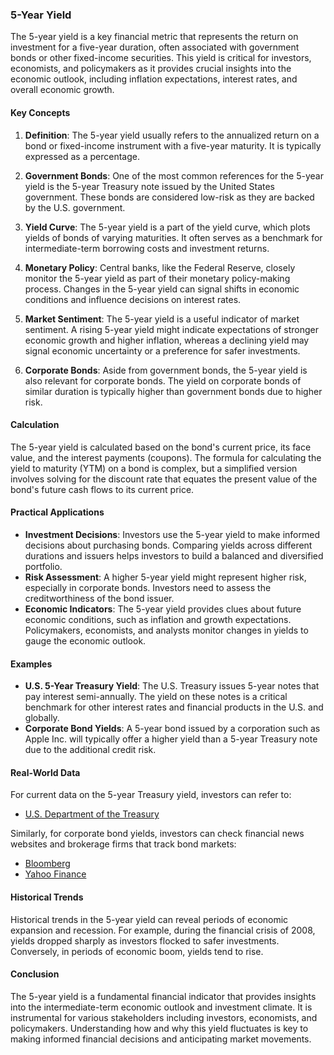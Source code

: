 ### 5-Year Yield

The 5-year yield is a key financial metric that represents the return on investment for a five-year duration, often associated with government bonds or other fixed-income securities. This yield is critical for investors, economists, and policymakers as it provides crucial insights into the economic outlook, including inflation expectations, interest rates, and overall economic growth.

#### Key Concepts

1. **Definition**: The 5-year yield usually refers to the annualized return on a bond or fixed-income instrument with a five-year maturity. It is typically expressed as a percentage.

2. **Government Bonds**: One of the most common references for the 5-year yield is the 5-year Treasury note issued by the United States government. These bonds are considered low-risk as they are backed by the U.S. government.

3. **Yield Curve**: The 5-year yield is a part of the yield curve, which plots yields of bonds of varying maturities. It often serves as a benchmark for intermediate-term borrowing costs and investment returns.

4. **Monetary Policy**: Central banks, like the Federal Reserve, closely monitor the 5-year yield as part of their monetary policy-making process. Changes in the 5-year yield can signal shifts in economic conditions and influence decisions on interest rates.

5. **Market Sentiment**: The 5-year yield is a useful indicator of market sentiment. A rising 5-year yield might indicate expectations of stronger economic growth and higher inflation, whereas a declining yield may signal economic uncertainty or a preference for safer investments.

6. **Corporate Bonds**: Aside from government bonds, the 5-year yield is also relevant for corporate bonds. The yield on corporate bonds of similar duration is typically higher than government bonds due to higher risk.

#### Calculation

The 5-year yield is calculated based on the bond's current price, its face value, and the interest payments (coupons). The formula for calculating the yield to maturity (YTM) on a bond is complex, but a simplified version involves solving for the discount rate that equates the present value of the bond's future cash flows to its current price.

#### Practical Applications

- **Investment Decisions**: Investors use the 5-year yield to make informed decisions about purchasing bonds. Comparing yields across different durations and issuers helps investors to build a balanced and diversified portfolio.
- **Risk Assessment**: A higher 5-year yield might represent higher risk, especially in corporate bonds. Investors need to assess the creditworthiness of the bond issuer.
- **Economic Indicators**: The 5-year yield provides clues about future economic conditions, such as inflation and growth expectations. Policymakers, economists, and analysts monitor changes in yields to gauge the economic outlook.

#### Examples

- **U.S. 5-Year Treasury Yield**: The U.S. Treasury issues 5-year notes that pay interest semi-annually. The yield on these notes is a critical benchmark for other interest rates and financial products in the U.S. and globally.
- **Corporate Bond Yields**: A 5-year bond issued by a corporation such as Apple Inc. will typically offer a higher yield than a 5-year Treasury note due to the additional credit risk.

#### Real-World Data

For current data on the 5-year Treasury yield, investors can refer to:
- [U.S. Department of the Treasury](https://www.treasury.gov)

Similarly, for corporate bond yields, investors can check financial news websites and brokerage firms that track bond markets:
- [Bloomberg](https://www.bloomberg.com)
- [Yahoo Finance](https://finance.yahoo.com)

#### Historical Trends

Historical trends in the 5-year yield can reveal periods of economic expansion and recession. For example, during the financial crisis of 2008, yields dropped sharply as investors flocked to safer investments. Conversely, in periods of economic boom, yields tend to rise.

#### Conclusion

The 5-year yield is a fundamental financial indicator that provides insights into the intermediate-term economic outlook and investment climate. It is instrumental for various stakeholders including investors, economists, and policymakers. Understanding how and why this yield fluctuates is key to making informed financial decisions and anticipating market movements.
